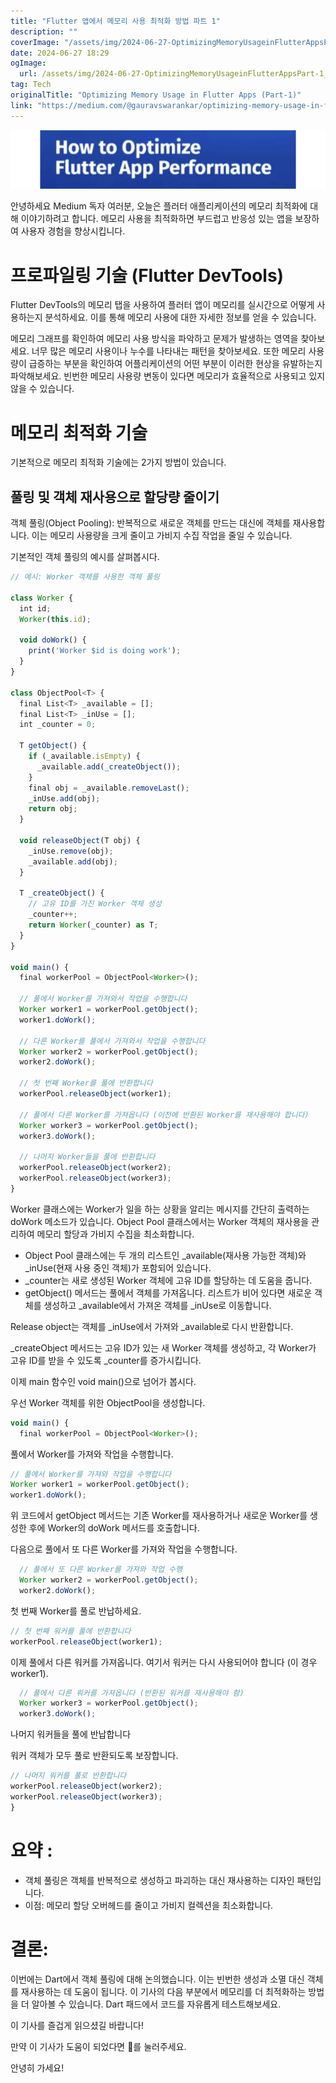```yaml
---
title: "Flutter 앱에서 메모리 사용 최적화 방법 파트 1"
description: ""
coverImage: "/assets/img/2024-06-27-OptimizingMemoryUsageinFlutterAppsPart-1_0.png"
date: 2024-06-27 18:29
ogImage:
  url: /assets/img/2024-06-27-OptimizingMemoryUsageinFlutterAppsPart-1_0.png
tag: Tech
originalTitle: "Optimizing Memory Usage in Flutter Apps (Part-1)"
link: "https://medium.com/@gauravswarankar/optimizing-memory-usage-in-flutter-apps-part-1-1ad377b1e975"
---
```


<img src="/assets/img/2024-06-27-OptimizingMemoryUsageinFlutterAppsPart-1_0.png" />

안녕하세요 Medium 독자 여러분, 오늘은 플러터 애플리케이션의 메모리 최적화에 대해 이야기하려고 합니다. 메모리 사용을 최적화하면 부드럽고 반응성 있는 앱을 보장하여 사용자 경험을 향상시킵니다.

# 프로파일링 기술 (Flutter DevTools)

Flutter DevTools의 메모리 탭을 사용하여 플러터 앱이 메모리를 실시간으로 어떻게 사용하는지 분석하세요. 이를 통해 메모리 사용에 대한 자세한 정보를 얻을 수 있습니다.

<div class="content-ad"></div>

메모리 그래프를 확인하여 메모리 사용 방식을 파악하고 문제가 발생하는 영역을 찾아보세요. 너무 많은 메모리 사용이나 누수를 나타내는 패턴을 찾아보세요. 또한 메모리 사용량이 급증하는 부분을 확인하여 어플리케이션의 어떤 부분이 이러한 현상을 유발하는지 파악해보세요. 빈번한 메모리 사용량 변동이 있다면 메모리가 효율적으로 사용되고 있지 않을 수 있습니다.

# 메모리 최적화 기술

기본적으로 메모리 최적화 기술에는 2가지 방법이 있습니다.

## 풀링 및 객체 재사용으로 할당량 줄이기

<div class="content-ad"></div>

객체 풀링(Object Pooling): 반복적으로 새로운 객체를 만드는 대신에 객체를 재사용합니다. 이는 메모리 사용량을 크게 줄이고 가비지 수집 작업을 줄일 수 있습니다.

기본적인 객체 풀링의 예시를 살펴봅시다.

```js
// 예시: Worker 객체를 사용한 객체 풀링

class Worker {
  int id;
  Worker(this.id);

  void doWork() {
    print('Worker $id is doing work');
  }
}

class ObjectPool<T> {
  final List<T> _available = [];
  final List<T> _inUse = [];
  int _counter = 0;

  T getObject() {
    if (_available.isEmpty) {
      _available.add(_createObject());
    }
    final obj = _available.removeLast();
    _inUse.add(obj);
    return obj;
  }

  void releaseObject(T obj) {
    _inUse.remove(obj);
    _available.add(obj);
  }

  T _createObject() {
    // 고유 ID를 가진 Worker 객체 생성
    _counter++;
    return Worker(_counter) as T;
  }
}

void main() {
  final workerPool = ObjectPool<Worker>();

  // 풀에서 Worker를 가져와서 작업을 수행합니다
  Worker worker1 = workerPool.getObject();
  worker1.doWork();

  // 다른 Worker를 풀에서 가져와서 작업을 수행합니다
  Worker worker2 = workerPool.getObject();
  worker2.doWork();

  // 첫 번째 Worker를 풀에 반환합니다
  workerPool.releaseObject(worker1);

  // 풀에서 다른 Worker를 가져옵니다 (이전에 반환된 Worker를 재사용해야 합니다)
  Worker worker3 = workerPool.getObject();
  worker3.doWork();

  // 나머지 Worker들을 풀에 반환합니다
  workerPool.releaseObject(worker2);
  workerPool.releaseObject(worker3);
}
```

Worker 클래스에는 Worker가 일을 하는 상황을 알리는 메시지를 간단히 출력하는 doWork 메소드가 있습니다. Object Pool 클래스에서는 Worker 객체의 재사용을 관리하여 메모리 할당과 가비지 수집을 최소화합니다.

<div class="content-ad"></div>

- Object Pool 클래스에는 두 개의 리스트인 \_available(재사용 가능한 객체)와 \_inUse(현재 사용 중인 객체)가 포함되어 있습니다.
- \_counter는 새로 생성된 Worker 객체에 고유 ID를 할당하는 데 도움을 줍니다.
- getObject() 메서드는 풀에서 객체를 가져옵니다. 리스트가 비어 있다면 새로운 객체를 생성하고 \_available에서 가져온 객체를 \_inUse로 이동합니다.

Release object는 객체를 \_inUse에서 가져와 \_available로 다시 반환합니다.

\_createObject 메서드는 고유 ID가 있는 새 Worker 객체를 생성하고, 각 Worker가 고유 ID를 받을 수 있도록 \_counter를 증가시킵니다.

이제 main 함수인 void main()으로 넘어가 봅시다.

<div class="content-ad"></div>

우선 Worker 객체를 위한 ObjectPool을 생성합니다.

```js
void main() {
  final workerPool = ObjectPool<Worker>();
```

풀에서 Worker를 가져와 작업을 수행합니다.

```js
// 풀에서 Worker를 가져와 작업을 수행합니다
Worker worker1 = workerPool.getObject();
worker1.doWork();
```

<div class="content-ad"></div>

위 코드에서 getObject 메서드는 기존 Worker를 재사용하거나 새로운 Worker를 생성한 후에 Worker의 doWork 메서드를 호출합니다.

다음으로 풀에서 또 다른 Worker를 가져와 작업을 수행합니다.

```js
  // 풀에서 또 다른 Worker를 가져와 작업 수행
  Worker worker2 = workerPool.getObject();
  worker2.doWork();
```

첫 번째 Worker를 풀로 반납하세요.

<div class="content-ad"></div>

```js
// 첫 번째 워커를 풀에 반환합니다
workerPool.releaseObject(worker1);
```

이제 풀에서 다른 워커를 가져옵니다. 여기서 워커는 다시 사용되어야 합니다 (이 경우 worker1).

```js
  // 풀에서 다른 워커를 가져옵니다 (반환된 워커를 재사용해야 함)
  Worker worker3 = workerPool.getObject();
  worker3.doWork();
```

나머지 워커들을 풀에 반납합니다

<div class="content-ad"></div>

워커 객체가 모두 풀로 반환되도록 보장합니다.

```js
// 나머지 워커를 풀로 반환합니다
workerPool.releaseObject(worker2);
workerPool.releaseObject(worker3);
}
```

# 요약 :

- 객체 풀링은 객체를 반복적으로 생성하고 파괴하는 대신 재사용하는 디자인 패턴입니다.
- 이점: 메모리 할당 오버헤드를 줄이고 가비지 컬렉션을 최소화합니다.

<div class="content-ad"></div>

# 결론:

이번에는 Dart에서 객체 풀링에 대해 논의했습니다. 이는 빈번한 생성과 소멸 대신 객체를 재사용하는 데 도움이 됩니다. 이 기사의 다음 부분에서 메모리를 더 최적화하는 방법을 더 알아볼 수 있습니다. Dart 패드에서 코드를 자유롭게 테스트해보세요.

이 기사를 즐겁게 읽으셨길 바랍니다!

만약 이 기사가 도움이 되었다면 👏를 눌러주세요.

<div class="content-ad"></div>

안녕히 가세요!
